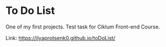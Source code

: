 # To Do List

One of my first projects. Test task for Ciklum Front-end Course.

Link: https://ilyaprotsenk0.github.io/toDoList/
